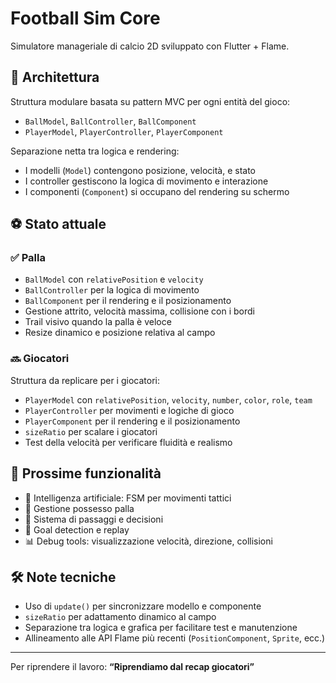 # Football Sim Core

Simulatore manageriale di calcio 2D sviluppato con Flutter + Flame.

## 🧠 Architettura

Struttura modulare basata su pattern MVC per ogni entità del gioco:

- `BallModel`, `BallController`, `BallComponent`
- `PlayerModel`, `PlayerController`, `PlayerComponent`

Separazione netta tra logica e rendering:

- I modelli (`Model`) contengono posizione, velocità, e stato
- I controller gestiscono la logica di movimento e interazione
- I componenti (`Component`) si occupano del rendering su schermo

## ⚽ Stato attuale

### ✅ Palla

- `BallModel` con `relativePosition` e `velocity`
- `BallController` per la logica di movimento
- `BallComponent` per il rendering e il posizionamento
- Gestione attrito, velocità massima, collisione con i bordi
- Trail visivo quando la palla è veloce
- Resize dinamico e posizione relativa al campo

### 🔜 Giocatori

Struttura da replicare per i giocatori:

- `PlayerModel` con `relativePosition`, `velocity`, `number`, `color`, `role`, `team`
- `PlayerController` per movimenti e logiche di gioco
- `PlayerComponent` per il rendering e il posizionamento
- `sizeRatio` per scalare i giocatori
- Test della velocità per verificare fluidità e realismo

## 🚀 Prossime funzionalità

- 🧠 Intelligenza artificiale: FSM per movimenti tattici
- 🧲 Gestione possesso palla
- 🧮 Sistema di passaggi e decisioni
- 🥅 Goal detection e replay
- 📊 Debug tools: visualizzazione velocità, direzione, collisioni

## 🛠️ Note tecniche

- Uso di `update()` per sincronizzare modello e componente
- `sizeRatio` per adattamento dinamico al campo
- Separazione tra logica e grafica per facilitare test e manutenzione
- Allineamento alle API Flame più recenti (`PositionComponent`, `Sprite`, ecc.)

---

Per riprendere il lavoro:
**“Riprendiamo dal recap giocatori”**
